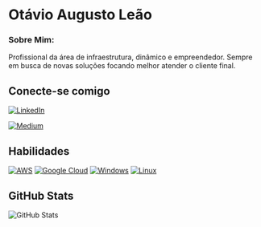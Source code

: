 # Otávio Augusto Leão

### Sobre Mim: 
Profissional da área de infraestrutura, dinâmico e empreendedor. Sempre em busca de novas soluções focando melhor atender o cliente final.

## Conecte-se comigo

[![LinkedIn](https://img.shields.io/badge/LinkedIn-0077B5?style=for-the-badge&logo=linkedin&logoColor=white)](https://www.linkedin.com/in/otavio-augusto-leão-junior-50868433/)

[![Medium](https://img.shields.io/badge/-Medium-%23000000?style=for-the-badge&logo=medium&logoColor=white)](https://medium.com/@otavioleao)

## Habilidades

  [![AWS](https://img.shields.io/badge/AWS-%23FF9900.svg?logo=amazon-web-services&logoColor=white)](#)    [![Google Cloud](https://img.shields.io/badge/Google%20Cloud-%234285F4.svg?logo=google-cloud&logoColor=white)](#)  [![Windows](https://custom-icon-badges.demolab.com/badge/Windows-0078D6?logo=windows11&logoColor=white)](#)  [![Linux](https://img.shields.io/badge/Linux-FCC624?logo=linux&logoColor=black)](#)

## GitHub Stats

![GitHub Stats](https://github-readme-stats.vercel.app/api?username=otavioleao&theme=transparent&bg_color=000&border_color=30A3DC&show_icons=true&icon_color=30A3DC&title_color=E94D5F&text_color=FFF)